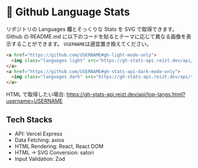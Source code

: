 # 👾 Github Language Stats

リポジトリの Languages 欄とそっくりな Stats を SVG で取得できます。
Github の README.md に以下のコードを貼るとテーマに応じて異なる画像を表示することができます。
`USERNAME`は適宜置き換えてください。

```md
<a href="https://github.com/USERNAME#gh-light-mode-only">
  <img class="languages light" src="https://gh-stats-api.reizt.dev/api/top-langs.svg?username=USERNAME&theme=light" width="260"/>
</a>
<a href="https://github.com/USERNAME#gh-stats-api-dark-mode-only">
  <img class="languages dark" src="https://gh-stats-api.reizt.dev/api/top-langs.svg?username=USERNAME&theme=dark" width="260"/>
</a>
```

HTML で取得したい場合: https://gh-stats-api.reizt.dev/api/top-langs.html?username=USERNAME

## Tech Stacks

- API: Vercel Express
- Data Fetching: axios
- HTML Rendering: React, React DOM
- HTML -> SVG Conversion: satori
- Input Validation: Zod
